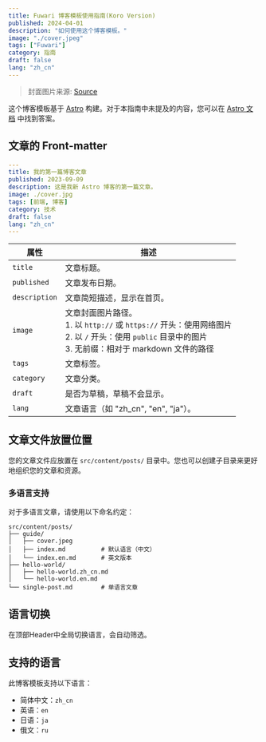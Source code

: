 ```yaml
---
title: Fuwari 博客模板使用指南(Koro Version)
published: 2024-04-01
description: "如何使用这个博客模板。"
image: "./cover.jpeg"
tags: ["Fuwari"]
category: 指南
draft: false
lang: "zh_cn"
---
```


> 封面图片来源: [Source](https://image.civitai.com/xG1nkqKTMzGDvpLrqFT7WA/208fc754-890d-4adb-9753-2c963332675d/width=2048/01651-1456859105-(colour_1.5),girl,_Blue,yellow,green,cyan,purple,red,pink,_best,8k,UHD,masterpiece,male%20focus,%201boy,gloves,%20ponytail,%20long%20hair,.jpeg)

这个博客模板基于 [Astro](https://astro.build/) 构建。对于本指南中未提及的内容，您可以在 [Astro 文档](https://docs.astro.build/) 中找到答案。

## 文章的 Front-matter

```yaml
---
title: 我的第一篇博客文章
published: 2023-09-09
description: 这是我新 Astro 博客的第一篇文章。
image: ./cover.jpg
tags: [前端, 博客]
category: 技术
draft: false
lang: "zh_cn"
---
```

| 属性          | 描述                                                                                                                                                                                                 |
|---------------|------------------------------------------------------------------------------------------------------------------------------------------------------------------------------------------------------|
| `title`       | 文章标题。                                                                                                                                                                                      |
| `published`   | 文章发布日期。                                                                                                                                                                            |
| `description` | 文章简短描述，显示在首页。                                                                                                                                                                   |
| `image`       | 文章封面图片路径。<br/>1. 以 `http://` 或 `https://` 开头：使用网络图片<br/>2. 以 `/` 开头：使用 `public` 目录中的图片<br/>3. 无前缀：相对于 markdown 文件的路径 |
| `tags`        | 文章标签。                                                                                                                                                                                       |
| `category`    | 文章分类。                                                                                                                                                                                   |
| `draft`        | 是否为草稿，草稿不会显示。                                                                                                                                                                    |
| `lang`        | 文章语言（如 "zh_cn", "en", "ja"）。                                                                                                                                                    |

## 文章文件放置位置

您的文章文件应放置在 `src/content/posts/` 目录中。您也可以创建子目录来更好地组织您的文章和资源。

### 多语言支持

对于多语言文章，请使用以下命名约定：

```
src/content/posts/
├── guide/
│   ├── cover.jpeg
│   ├── index.md          # 默认语言（中文）
│   └── index.en.md       # 英文版本
├── hello-world/
│   ├── hello-world.zh_cn.md
│   └── hello-world.en.md
└── single-post.md        # 单语言文章
```

## 语言切换
在顶部Header中全局切换语言，会自动筛选。

## 支持的语言

此博客模板支持以下语言：
- 简体中文：`zh_cn`
- 英语：`en`
- 日语：`ja`
- 俄文：`ru`

